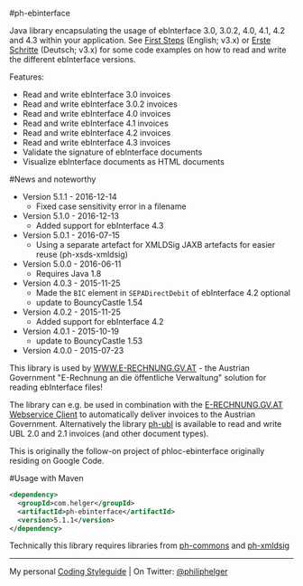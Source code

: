 #ph-ebinterface

Java library encapsulating the usage of ebInterface 3.0, 3.0.2, 4.0, 4.1, 4.2 and 4.3 within your application. 
See [First Steps](https://github.com/phax/ph-ebinterface/wiki/FirstSteps) (English; v3.x) or 
[Erste Schritte](https://github.com/phax/ph-ebinterface/wiki/ErsteSchritte) (Deutsch; v3.x) for some code examples on how to read and write the different ebInterface versions.

Features:

  * Read and write ebInterface 3.0 invoices
  * Read and write ebInterface 3.0.2 invoices
  * Read and write ebInterface 4.0 invoices
  * Read and write ebInterface 4.1 invoices
  * Read and write ebInterface 4.2 invoices
  * Read and write ebInterface 4.3 invoices
  * Validate the signature of ebInterface documents
  * Visualize ebInterface documents as HTML documents
  
#News and noteworthy
  * Version 5.1.1 - 2016-12-14
    * Fixed case sensitivity error in a filename
  * Version 5.1.0 - 2016-12-13
    * Added support for ebInterface 4.3
  * Version 5.0.1 - 2016-07-15
    * Using a separate artefact for XMLDSig JAXB artefacts for easier reuse (ph-xsds-xmldsig)
  * Version 5.0.0 - 2016-06-11
    * Requires Java 1.8
  * Version 4.0.3 - 2015-11-25
    * Made the `BIC` element in `SEPADirectDebit` of ebInterface 4.2 optional
    * update to BouncyCastle 1.54
  * Version 4.0.2 - 2015-11-25
    * Added support for ebInterface 4.2
  * Version 4.0.1 - 2015-10-19
    * update to BouncyCastle 1.53
  * Version 4.0.0 - 2015-07-23   

This library is used by [WWW.E-RECHNUNG.GV.AT](http://www.e-rechnung.gv.at) - the Austrian Government "E-Rechnung an die öffentliche Verwaltung" solution for reading ebInterface files!

The library can e.g. be used in combination with the [E-RECHNUNG.GV.AT Webservice Client](https://github.com/phax/erechnung.gv.at-webservice-client) to automatically deliver invoices to the Austrian Government. Alternatively the library [ph-ubl](https://github.com/phax/ph-ubl) is available to read and write UBL 2.0 and 2.1 invoices (and other document types).

This is originally the follow-on project of phloc-ebinterface originally residing on Google Code. 

#Usage with Maven
```xml
<dependency>
  <groupId>com.helger</groupId>
  <artifactId>ph-ebinterface</artifactId>
  <version>5.1.1</version>
</dependency>
```

Technically this library requires libraries from [ph-commons](https://github.com/phax/ph-commons) and [ph-xmldsig](https://github.com/phax/ph-xmldsig)

---

My personal [Coding Styleguide](https://github.com/phax/meta/blob/master/CodeingStyleguide.md) |
On Twitter: <a href="https://twitter.com/philiphelger">@philiphelger</a>
